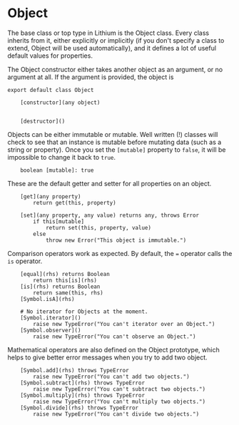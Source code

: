 # Object

The base class or top type in Lithium is the Object class. Every class inherits from it, either explicitly or implicitly (if you don't specify a class to extend, Object will be used automatically), and it defines a lot of useful default values for properties.

The Object constructor either takes another object as an argument, or no argument at all. If the argument is provided, the object is 

```lithium
export default class Object

	[constructor](any object)
		

	[destructor]()
```

Objects can be either immutable or mutable. Well written (!) classes will check to see that an instance is mutable before mutating data (such as a string or property). Once you set the `[mutable]` property to `false`, it will be impossible to change it back to `true`.
	
```lithium
	boolean [mutable]: true

```

These are the default getter and setter for all properties on an object.

```lithium
	[get](any property)
		return get(this, property)

	[set](any property, any value) returns any, throws Error
		if this[mutable]
			return set(this, property, value)
		else 
			throw new Error("This object is immutable.")

```

Comparison operators work as expected. By default, the `=` operator calls the `is` operator.

```lithium
	[equal](rhs) returns Boolean
		return this[is](rhs)
	[is](rhs) returns Boolean
		return same(this, rhs)
	[Symbol.isA](rhs)

	# No iterator for Objects at the moment.
	[Symbol.iterator]()
		raise new TypeError("You can't iterator over an Object.")
	[Symbol.observer]()
		raise new TypeError("You can't observe an Object.")

```

Mathematical operators are also defined on the Object prototype, which helps to give better error messages when you try to add two object. 

```lithium
	[Symbol.add](rhs) throws TypeError
		raise new TypeError("You can't add two objects.")
	[Symbol.subtract](rhs) throws TypeError
		raise new TypeError("You can't subtract two objects.")
	[Symbol.multiply](rhs) throws TypeError
		raise new TypeError("You can't multiply two objects.")
	[Symbol.divide](rhs) throws TypeError
		raise new TypeError("You can't divide two objects.")
```